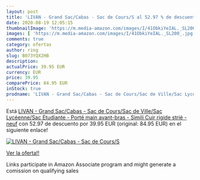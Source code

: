 ```yaml
---
layout: post
title: 'LIVAN - Grand Sac/Cabas - Sac de Cours/S al 52.97 % de descuento'
date: 2020-08-19 12:05:15
thumbnailImage: 'https://m.media-amazon.com/images/I/41ObkiYeIAL._SL200_.jpg'
images: [ 'https://m.media-amazon.com/images/I/41ObkiYeIAL._SL200_.jpg' ]
comments: true
category: ofertas
author: ring
slug: B073YQX2HB
description:
actualPrice: 39.95 EUR
currency: EUR
price: 39.95
comparePrice: 84.95 EUR
inStock: true
prodname: 'LIVAN - Grand Sac/Cabas - Sac de Cours/Sac de Ville/Sac Lycéenne/Sac Etudiante - Porté main  avant-bras - Simili Cuir rigide strié - neuf'
---
```


Está [LIVAN - Grand Sac/Cabas - Sac de Cours/Sac de Ville/Sac Lycéenne/Sac Etudiante - Porté main  avant-bras - Simili Cuir rigide strié - neuf](https://www.amazon.fr/dp/B073YQX2HB/?tag=tolees0d-21) con 52.97 de descuento por 39.95 EUR (original: 84.95 EUR) en el siguiente enlace!

[![LIVAN - Grand Sac/Cabas - Sac de Cours/S](https://m.media-amazon.com/images/I/41ObkiYeIAL._SL200_.jpg)](https://www.amazon.fr/dp/B073YQX2HB/?tag=tolees0d-21)

[Ver la oferta!!](https://www.amazon.fr/dp/B073YQX2HB/?tag=tolees0d-21)

Links participate in Amazon Associate program and might generate a comission on qualifying sales


